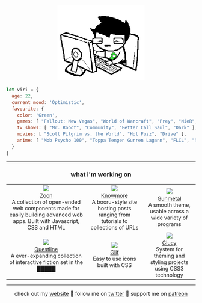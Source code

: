 <p align="center"><img src="https://github.com/v1r1/imgs-with-transparent-backgrounds/blob/master/games/gifs/john_typing.gif?raw=true" height="200"></p>

```javascript
let viri = {
  age: 22,
  current_mood: 'Optimistic',
  favourite: {
    color: 'Green',
    games: [ "Fallout: New Vegas", "World of Warcraft", "Prey", "NieR", "Bloodborne", "Dark Souls 3" ],
    tv_shows: [ "Mr. Robot", "Community", "Better Call Saul", "Dark" ],
    movies: [ "Scott Pilgrim vs. the World", "Hot Fuzz", "Drive" ],
    anime: [ "Mob Psycho 100", "Toppa Tengen Gurren Lagann", "FLCL", "Nichijou" ]
  }
}
```

<hr>
<h3 align="center">what i'm working on</h3>
<table style="table-layout: fixed;">
  <tr>
    <td align="center"><a href="https://github.com/vuwnu/zoon"><img width="100px" src="https://zoon.vuw.nu/icon.png"><br>Zoon</a><br>
      A collection of open-ended web components made for easily building advanced web apps. Built with Javascript, CSS and HTML</td>
    <td align="center"><a href="https://github.com/vuwnu/knowmore"><img width="100px" src="https://knowmore.vuw.nu/icon.png"><br>Knowmore</a><br>
      A booru-style site hosting posts ranging from tutorials to collections of URLs</td>
    <td align="center"><a href="https://github.com/vuwnu/gunmetal"><img width="100px" src="https://gunmetal.vuw.nu/icon.png"><br>Gunmetal</a><br>
      A smooth theme, usable across a wide variety of programs</td>
  </tr>
  <tr>
    <td align="center"><a href="https://github.com/vuwnu/questline"><img width="100px" src="https://questline.vuw.nu/favicon.png"><br>Questline</a><br>
      A ever-expanding collection of interactive fiction set in the █████</td>
    <td align="center"><a href="https://github.com/vuwnu/glif"><img width="100px" src="https://gunmetal.vuw.nu/icon.png"><br>Glif</a><br>
      Easy to use icons built with CSS</td>
    <td align="center"><a href="https://github.com/vuwnu/gluey"><img width="100px" src="https://gunmetal.vuw.nu/icon.png"><br>Gluey</a><br>
      System for theming and styling projects using CSS3 technology</td>
  </tr>
</table>
  
<hr>

<p align="center">
  check out my <a href="https://viri.space">website</a> 🔷
  follow me on <a href="https://twitter.com/_viri_">twitter</a> 🔷
  support me on <a href="https://patreon.com/vuwnu">patreon</a>
</p>
